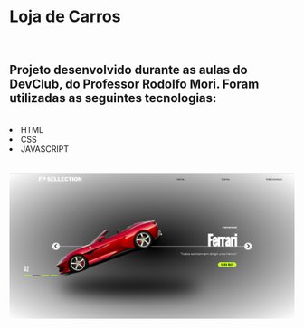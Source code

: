 <h1>Loja de Carros</h1>
<br>
<h2>Projeto desenvolvido durante as aulas do DevClub, do Professor Rodolfo Mori. Foram utilizadas as seguintes tecnologias:</h2>
<br>
<li>HTML</li>
<li>CSS</li>
<li>JAVASCRIPT</li>
<br>
<br>
<img src="https://github.com/wellitonsansao07/CARRO-TURBO/blob/main/img/projeto%20car%20img.png?raw=true" />
